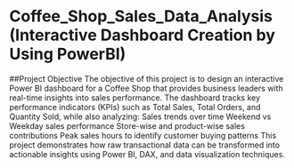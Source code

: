 # Coffee_Shop_Sales_Data_Analysis (Interactive Dashboard Creation by Using PowerBI)
##Project Objective
  The objective of this project is to design an interactive Power BI dashboard for a Coffee Shop that provides business leaders with real-time insights into sales performance. The dashboard tracks key performance   indicators (KPIs) such as Total Sales, Total Orders, and Quantity Sold, while also analyzing:
  Sales trends over time
  Weekend vs Weekday sales performance
  Store-wise and product-wise sales contributions
  Peak sales hours to identify customer buying patterns
  This project demonstrates how raw transactional data can be transformed into actionable insights using Power BI, DAX, and data visualization techniques.
